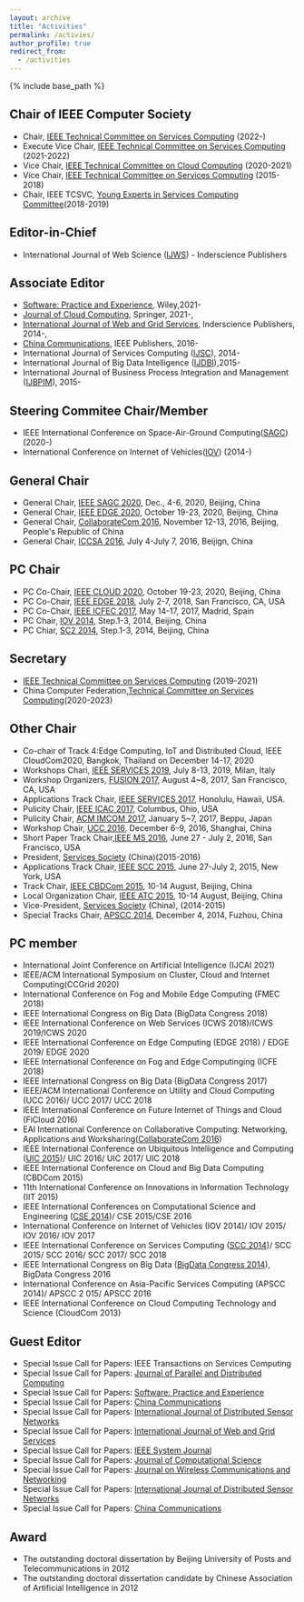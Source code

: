 ```yaml
---
layout: archive
title: "Activities"
permalink: /activies/
author_profile: true
redirect_from:
  - /activities
---
```


{% include base_path %}

## Chair of IEEE Computer Society

- Chair, [IEEE Technical Committee on Services Computing](http://tab.computer.org/tcsvc/exec.htm) (2022-)
- Execute Vice Chair, [IEEE Technical Committee on Services Computing](http://tab.computer.org/tcsvc/exec.htm) (2021-2022)
- Vice Chair, [IEEE Technical Committee on Cloud Computing](https://tc.computer.org/tccld/steering-committee/) (2020-2021)
- Vice Chair, [IEEE Technical Committee on Services Computing](http://tab.computer.org/tcsvc/exec.htm) (2015-2018)
- Chair, IEEE TCSVC, [Young Experts in Services Computing Committee](http://tab.computer.org/tcsvc/)(2018-2019)

## Editor-in-Chief

- International Journal of Web Science ([IJWS](http://www.inderscience.com/jhome.php?jcode=ijws)) - Inderscience Publishers

## Associate Editor

- [Software: Practice and Experience](https://onlinelibrary.wiley.com/journal/1097024x), Wiley,2021-
- [Journal of Cloud Computing](https://journalofcloudcomputing.springeropen.com/), Springer, 2021-,
- [International Journal of Web and Grid Services](http://www.inderscience.com/jhome.php?jcode=ijwgs), Inderscience Publishers, 2014-,
- [China Communications](http://www.chinacommunications.cn/CN/volumn/current.shtml), IEEE Publishers, 2016-
- International Journal of Services Computing ([IJSC](http://www.hipore.com/ijsc/)), 2014-
- International Journal of Big Data Intelligence ([IJDBI](http://www.inderscience.com/ijbdi)),2015-
- International Journal of Business Process Integration and Management ([IJBPIM](http://www.inderscience.com/jhome.php?jcode=ijbpim)), 2015-

## Steering Commitee Chair/Member

- IEEE International Conference on Space-Air-Ground Computing([SAGC](http://www.edgence.org/SAGC2020/index.html))(2020-)
- International Conference on Internet of Vehicles([IOV](https://www.cs.ccu.edu.tw/~conference/iov2019/)) (2014-)

## General Chair

- General Chair, [IEEE SAGC 2020](http://www.edgence.org/SAGC2020/), Dec., 4-6, 2020, Beijing, China
- General Chair, [IEEE EDGE 2020](https://conferences.computer.org/edge/2020/), October 19-23, 2020, Beijing, China
- General Chair, [CollaborateCom 2016](http://collaboratecom.org/2016/show/home), November 12-13, 2016, Beijing, People's Republic of China
- General Chair, [ICCSA 2016](http://iccsa.org/), July 4-July 7, 2016, Beijign, China

## PC Chair

- PC Co-Chair, [IEEE CLOUD 2020](http://conferences.computer.org/cloud/2020/), October 19-23, 2020, Beijing, China
- PC Co-Chair, [IEEE EDGE 2018](http://conferences.computer.org/edge/2018/), July 2-7, 2018, San Francisco, CA, USA
- PC Co-Chair, [IEEE ICFEC 2017](http://fec-conf.gforge.inria.fr/), May 14-17, 2017, Madrid, Spain
- PC Chair, [IOV 2014](http://www.bjiov.org/), Step.1-3, 2014, Beijing, China
- PC Chiar, [SC2 2014](http://grid.chu.edu.tw/sc22014/), Step.1-3, 2014, Beijing, China

## Secretary

- [IEEE Technical Committee on Services Computing](http://tab.computer.org/tcsvc/exec.htm) (2019-2021)
- China Computer Federation,[Technical Committee on Services Computing](https://www.ccf.org.cn/Chapters/TC/TC_Listing/TCSC/)(2020-2023)

## Other Chair

- Co-chair of Track 4:Edge Computing, IoT and Distributed Cloud, IEEE CloudCom2020, Bangkok, Thailand on December 14-17, 2020
- Workshops Chari, [IEEE SERVICES 2019](https://conferences.computer.org/services/2019/), July 8-13, 2019, Milan, Italy
- Workshop Organizers, [FUSION 2017](http://www.is.kyusan-u.ac.jp/hpcc/fusion2017), August 4~8, 2017, San Francisco, CA, USA
- Applications Track Chair, [IEEE SERVICES 2017](http://www.servicescongress.org/2017/), Honolulu, Hawaii, USA.
- Pulicity Chair, [IEEE ICAC 2017](http://icac2017.ece.ohio-state.edu/), Columbus, Ohio, USA
- Pulicity Chair, [ACM IMCOM 2017](http://imcom.org/), January 5~7, 2017, Beppu, Japan
- Workshop Chair, [UCC 2016](http://computing.derby.ac.uk/ucc2016/), December 6-9, 2016, Shanghai, China
- Short Paper Track Chair,[IEEE MS 2016](http://www.themobileservices.org/2016/), June 27 - July 2, 2016, San Francisco, USA
- President, [Services Society](http://www.servicessociety.org/) (China)(2015-2016)
- Applications Track Chair, [IEEE SCC 2015](http://conferences.computer.org/scc/2015/about.html), June 27-July 2, 2015, New York, USA
- Track Chair, [IEEE CBDCom 2015](http://www.cybermatics.org/SWC2015/CBD/CBD2015.htm), 10-14 August, Beijing, China
- Local Organization Chair, [IEEE ATC 2015](http://www.cybermatics.org/SWC2015/ATC/ATC2015.htm), 10-14 August, Beijing, China
- Vice-President, [Services Society](http://www.servicessociety.org/) (China), (2014-2015)
- Special Tracks Chair, [APSCC 2014](http://grid.hust.edu.cn/apscc2014/specialtracks.html), December 4, 2014, Fuzhou, China

## PC member

- International Joint Conference on Artificial Intelligence (IJCAI 2021)
- IEEE/ACM International Symposium on Cluster, Cloud and Internet Computing(CCGrid 2020)
- International Conference on Fog and Mobile Edge Computing (FMEC 2018)
- IEEE International Congress on Big Data (BigData Congress 2018)
- IEEE International Conference on Web Services (ICWS 2018)/ICWS 2019/ICWS 2020
- IEEE International Conference on Edge Computing (EDGE 2018) / EDGE 2019/ EDGE 2020
- IEEE International Conference on Fog and Edge Computinging (ICFE 2018)
- IEEE International Congress on Big Data (BigData Congress 2017)
- IEEE/ACM International Conference on Utility and Cloud Computing (UCC 2016)/ UCC 2017/ UCC 2018
- IEEE International Conference on Future Internet of Things and Cloud (FiCloud 2016)
- EAI International Conference on Collaborative Computing: Networking, Applications and Worksharing([CollaborateCom 2016](http://www.collaboratecom.org/2016/show/home))
- IEEE International Conference on Ubiquitous Intelligence and Computing ([UIC 2015](http://www.cybermatics.org/SWC2015/UIC/UIC2015.htm))/ UIC 2016/ UIC 2017/ UIC 2018
- IEEE International Conference on Cloud and Big Data Computing (CBDCom 2015)
- 11th International Conference on Innovations in Information Technology (IIT 2015)
- IEEE International Conferences on Computational Science and Engineering ([CSE 2014](http://paginas.fe.up.pt/~specs/events/cse2015/index.php))/ CSE 2015/CSE 2016
- International Conference on Internet of Vehicles (IOV 2014)/ IOV 2015/ IOV 2016/ IOV 2017
- IEEE International Conference on Services Computing ([SCC 2014](http://conferences.computer.org/scc/2014/))/ SCC 2015/ SCC 2016/ SCC 2017/ SCC 2018
- IEEE International Congress on Big Data ([BigData Congress 2014](http://www.ieeebigdata.org/2014/)), BigData Congress 2016
- International Conference on Asia-Pacific Services Computing (APSCC 2014)/ APSCC 2 015/ APSCC 2016
- IEEE International Conference on Cloud Computing Technology and Science (CloudCom 2013)

## Guest Editor

- Special Issue Call for Papers: IEEE Transactions on Services Computing
- Special Issue Call for Papers: [Journal of Parallel and Distributed Computing](https://www.journals.elsevier.com/journal-of-parallel-and-distributed-computing)
- Special Issue Call for Papers: [Software: Practice and Experience](http://www.cic-https://onlinelibrary.wiley.com/pb-assets/assets/1097024X/SPE-SI-Blockchain2019.pdf)
- Special Issue Call for Papers: [China Communications](http://www.cic-chinacommunications.cn/EN/column/item107.shtml)
- Special Issue Call for Papers: [International Journal of Distributed Sensor Networks](http://dsn.sagepub.com/site/callforpapers/services-and-management.xhtml)
- Special Issue Call for Papers: [International Journal of Web and Grid Services](PDF/IJWGS-special_issue.pdf)
- Special Issue Call for Papers: [IEEE System Journal](../assets/IEEE.pdf)
- Special Issue Call for Papers: [Journal of Computational Science](../assets/JoCS.pdf)
- Special Issue Call for Papers: [Journal on Wireless Communications and Networking](../assets/WCN_Proposal.pdf)
- Special Issue Call for Papers: [International Journal of Distributed Sensor Networks](http://www.hindawi.com/journals/ijdsn/si/148328/cfp/)
- Special Issue Call for Papers: [China Communications](../assets/MIS201512.pdf)

## Award

- The outstanding doctoral dissertation by Beijing University of Posts and Telecommunications in 2012
- The outstanding doctoral dissertation candidate by Chinese Association of Artificial Intelligence in 2012
